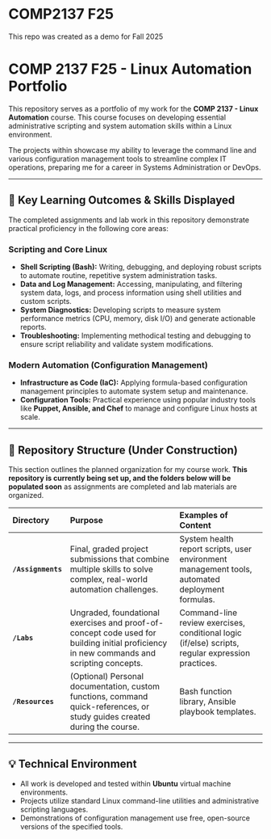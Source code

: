 # COMP2137 F25
This repo was created as a demo for Fall 2025

# COMP 2137 F25 - Linux Automation Portfolio

This repository serves as a portfolio of my work for the **COMP 2137 - Linux Automation** course. This course focuses on developing essential administrative scripting and system automation skills within a Linux environment.

The projects within showcase my ability to leverage the command line and various configuration management tools to streamline complex IT operations, preparing me for a career in Systems Administration or DevOps.

---

## 🚀 Key Learning Outcomes & Skills Displayed

The completed assignments and lab work in this repository demonstrate practical proficiency in the following core areas:

### Scripting and Core Linux
* **Shell Scripting (Bash):** Writing, debugging, and deploying robust scripts to automate routine, repetitive system administration tasks.
* **Data and Log Management:** Accessing, manipulating, and filtering system data, logs, and process information using shell utilities and custom scripts.
* **System Diagnostics:** Developing scripts to measure system performance metrics (CPU, memory, disk I/O) and generate actionable reports.
* **Troubleshooting:** Implementing methodical testing and debugging to ensure script reliability and validate system modifications.

### Modern Automation (Configuration Management)
* **Infrastructure as Code (IaC):** Applying formula-based configuration management principles to automate system setup and maintenance.
* **Configuration Tools:** Practical experience using popular industry tools like **Puppet, Ansible, and Chef** to manage and configure Linux hosts at scale.

---

## 👷 Repository Structure (Under Construction)

This section outlines the planned organization for my course work. **This repository is currently being set up, and the folders below will be populated soon** as assignments are completed and lab materials are organized.

| Directory | Purpose | Examples of Content |
| :--- | :--- | :--- |
| **`/Assignments`** | Final, graded project submissions that combine multiple skills to solve complex, real-world automation challenges. | System health report scripts, user environment management tools, automated deployment formulas. |
| **`/Labs`** | Ungraded, foundational exercises and proof-of-concept code used for building initial proficiency in new commands and scripting concepts. | Command-line review exercises, conditional logic (if/else) scripts, regular expression practices. |
| **`/Resources`** | (Optional) Personal documentation, custom functions, command quick-references, or study guides created during the course. | Bash function library, Ansible playbook templates. |

---

## 💡 Technical Environment

* All work is developed and tested within **Ubuntu** virtual machine environments.
* Projects utilize standard Linux command-line utilities and administrative scripting languages.
* Demonstrations of configuration management use free, open-source versions of the specified tools.
